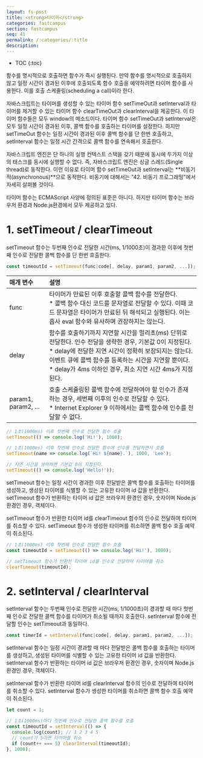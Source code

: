 ```yaml
---
layout: fs-post
title: <strong>타이머</strong>
categories: fastcampus
section: fastcampus
seq: 41
permalink: /:categories/:title
description:
---
```


* TOC
{:toc}

함수를 명시적으로 호출하면 함수가 즉시 실행된다. 만약 함수를 명시적으로 호출하지 않고 일정 시간이 경과된 이후에 호출되도록 함수 호출을 예약하려면 타이머 함수를 사용한다. 이를 호출 스케줄링(scheduling a call)이라 한다.

자바스크립트는 타이머를 생성할 수 있는 타이머 함수 setTimeOut과 setInterval과 타이머를 제거할 수 있는 타이머 함수 clearTimeOut과 clearInterval을 제공한다. 이 타이머 함수들은 모두 window의 메소드이다. 타이머 함수 setTimeOut과 setInterval은 모두 일정 시간이 경과된 이후, 콜백 함수를 호출하는 타이머를 설정한다. 하지만 setTimeOut 함수는 일정 시간이 경과된 이후 콜백 함수를 단 한번 호출하고, setInterval 함수는 일정 시간 간격으로 콜백 함수를 연속해서 호출한다.

자바스크립트 엔진은 단 하나의 실행 컨텍스트 스택을 갖기 때문에 동시에 두가지 이상의 태스크를 동시에 실행할 수 없다. 즉, 자바스크립트 엔진은 싱글 스레드(Single thread)로 동작한다. 이런 이유로 타이머 함수 setTimeOut과 setInterval는 **비동기적(asynchronous)**으로 동작한다. 비동기에 대해서는 "42. 비동기 프로그래밍"에서 자세히 살펴볼 것이다.

타이머 함수는 ECMAScript 사양에 정의된 표준은 아니다. 하지만 타이머 함수는 브라우저 환경과 Node.js환경에서 모두 제공하고 있다.

# 1. setTimeout / clearTimeout

setTimeout 함수는 두번째 인수로 전달한 시간(ms, 1/1000초)이 경과한 이후에 첫번째 인수로 전달한 콜백 함수를 단 한번 호출한다.

```javascript
const timeoutId = setTimeout(func|code[, delay, param1, param2, ...]);
```

| 매개 변수           | 설명
|:------------------|:--------------
| func              | 타이머가 만료된 이후 호출할 콜백 함수를 전달한다.<br>* 콜백 함수 대신 코드를 문자열로 전달할 수 있다. 이때 코드 문자열은 타이머가 만료된 뒤 해석되고 실행된다. 이는 흡사 eval 함수와 유사하며 권장하지는 않는다.
| delay             | 함수를 호출하기까지 지연할 시간을 밀리초(ms) 단위로 전달한다. 인수 전달을 생략한 경우, 기본값 0이 지정된다.<br>* delay에 전달한 지연 시간이 정확히 보장되지는 않는다. 이벤트 큐에 콜백 함수를 등록하는 시간을 지연할 뿐이다.<br>* delay가 4ms 이하인 경우, 최소 지연 시간 4ms가 지정된다.
| param1, param2, ... | 호출 스케쥴링된 콜백 함수에 전달하여야 할 인수가 존재하는 경우, 세번째 이후의 인수로 전달할 수 있다.<br> * Internet Explorer 9 이하에서는 콜백 함수에 인수를 전달할 수 없다.

```javascript
// 1초(1000ms) 이후 첫번째 인수로 전달한 함수 호출
setTimeout(() => console.log('Hi!'), 1000);

// 1초(1000ms) 이후 첫번째 인수로 전달한 함수에 인수를 전달하면서 호출
setTimeout(name => console.log(`Hi! ${name}.`), 1000, 'Lee');

// 지연 시간을 생략하면 기본값 0이 지정된다.
setTimeout(() => console.log('Hello!'));
```

setTimeout 함수는 일정 시간이 경과한 이후 전달받은 콜백 함수를 호출하는 타이머를 생성하고, 생성된 타이머를 식별할 수 있는 고유한 타이머 id 값을 반환한다. setTimeout 함수가 반환하는 타이머 id 값은 브라우저 환경인 경우, 숫자이며 Node.js 환경인 경우, 객체이다.

setTimeout 함수가 반환한 타이머 id를 clearTimeout 함수의 인수로 전달하여 타이머를 취소할 수 있다. setTimeout 함수가 생성한 타이머를 취소하면 콜백 함수 호출 예약이 취소된다.

```javascript
// 1초(1000ms) 이후 첫번째 인수로 전달한 함수 호출
const timeoutId = setTimeout(() => console.log('Hi!'), 1000);

// setTimeout 함수가 반환한 타이머 id를 인수로 전달하여 타이머를 취소
clearTimeout(timeoutId);
```

# 2. setInterval / clearInterval

setInterval 함수는 두번째 인수로 전달한 시간(ms, 1/1000초)이 경과할 때 마다 첫번째 인수로 전달한 콜백 함수를 타이머가 취소될 때까지 호출한다. setInterval 함수에 전달할 인수는 setTimeout과 동일하다.

```javascript
const timerId = setInterval(func|code[, delay, param1, param2, ...]);
```

setInterval 함수는 일정 시간이 경과할 때 마다 전달받은 콜백 함수를 호출하는 타이머를 생성하고, 생성된 타이머를 식별할 수 있는 고유한 타이머 id 값을 반환한다. setInterval 함수가 반환하는 타이머 id 값은 브라우저 환경인 경우, 숫자이며 Node.js 환경인 경우, 객체이다.

setInterval 함수가 반환한 타이머 id를 clearInterval 함수의 인수로 전달하여 타이머를 취소할 수 있다. setInterval 함수가 생성한 타이머를 취소하면 콜백 함수 호출 예약이 취소된다.

```javascript
let count = 1;

// 1초(1000ms)마다 첫번째 인수로 전달한 콜백 함수를 호출
const timeoutId = setInterval(() => {
  console.log(count); // 1 2 3 4 5
  // count가 5이면 타이머를 취소
  if (count++ === 5) clearInterval(timeoutId);
}, 1000);
```
